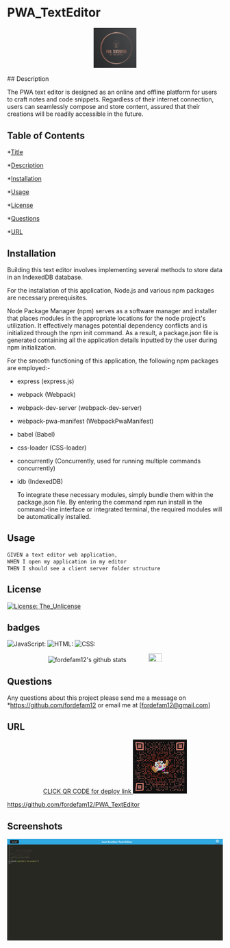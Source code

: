 # PWA_TextEditor

<p align='center'>
<a><img src='./assets/pwa text editor.png'height='20%' width="20%"></a>
</p>
## Description

The PWA text editor is designed as an online and offline platform for users to craft notes and code snippets. Regardless of their internet connection, users can seamlessly compose and store content, assured that their creations will be readily accessible in the future.

## Table of Contents

\*[Title](#title)

\*[Description](#description)

\*[Installation](#installation)

\*[Usage](#usage)

\*[License](#license)

\*[Questions](#questions)

\*[URL](#URL)

## Installation

Building this text editor involves implementing several methods to store data in an IndexedDB database.

For the installation of this application, Node.js and various npm packages are necessary prerequisites.

Node Package Manager (npm) serves as a software manager and installer that places modules in the appropriate locations for the node project's utilization. It effectively manages potential dependency conflicts and is initialized through the npm init command. As a result, a package.json file is generated containing all the application details inputted by the user during npm initialization.

For the smooth functioning of this application, the following npm packages are employed:-

- express (express.js)

- webpack (Webpack)

- webpack-dev-server (webpack-dev-server)

- webpack-pwa-manifest (WebpackPwaManifest)

- babel (Babel)

- css-loader (CSS-loader)

- concurrently (Concurrently, used for running multiple commands concurrently)

- idb (IndexedDB)


  To integrate these necessary modules, simply bundle them within the package.json file. By entering the command npm run install in the command-line interface or integrated terminal, the required modules will be automatically installed.

## Usage

```
GIVEN a text editor web application,
WHEN I open my application in my editor
THEN I should see a client server folder structure
```

## License

[![License: The_Unlicense](https://img.shields.io/badge/License-The_Unlicense-brightgreen.svg)](https://opensource.org/licenses/The_Unlicense)

## badges

![JavaScript:](https://img.shields.io/badge/JavaScript-64.9%25-blue)
![HTML:](https://img.shields.io/badge/HTML-9.7%25-red)
![CSS:](https://img.shields.io/badge/CSS-25.4%25-purple)

<p align='center'>
<a><img src="https://github-readme-stats.vercel.app/api?username=fordefam12&show_icons=true&theme=transparent" alt="fordefam12's github stats"></a>
<a><img src="https://github-readme-stats.vercel.app/api/top-langs/?username=fordefam12&layout=compact" height ="30%" width= "25%"></a>
</p>

## Questions

Any questions about this project please send me a message on \*https://github.com/fordefam12 or email me at [fordefam12@gmail.com]

## URL

  <p align='center'>
<a href='https://serene-sea-98817-31cd6b171e7f.herokuapp.com/'>
CLICK QR CODE for deploy link
<img src='././assets/qr-code.png' width="25%"></a>
</p>

https://github.com/fordefam12/PWA_TextEditor

## Screenshots

![homescreen](J.A.T.E.png)

